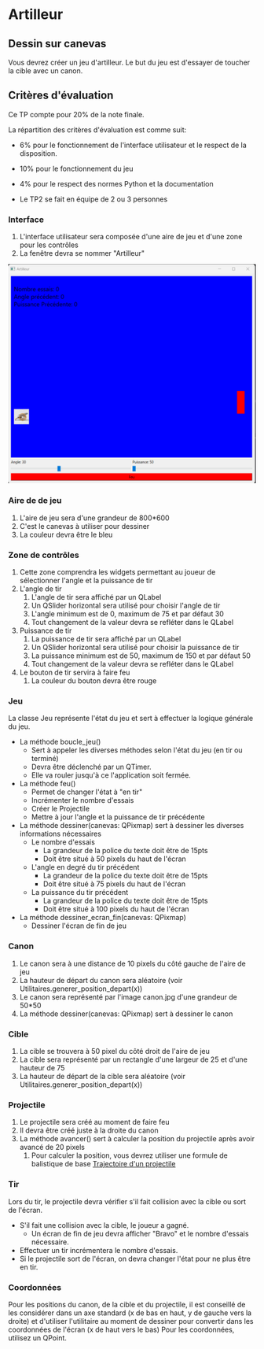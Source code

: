 # Artilleur
## Dessin sur canevas

Vous devrez créer un jeu d'artilleur. Le but du jeu est d'essayer de toucher la cible avec un canon.

## Critères d'évaluation

Ce TP compte pour 20% de la note finale.

La répartition des critères d'évaluation est comme suit:  

- 6% pour le fonctionnement de l'interface utilisateur et le respect de la disposition.    
- 10% pour le fonctionnement du jeu 
- 4% pour le respect des normes Python et la documentation

- Le TP2 se fait en équipe de 2 ou 3 personnes


### Interface
1) L'interface utilisateur sera composée d'une aire de jeu et d'une zone pour les contrôles
2) La fenêtre devra se nommer "Artilleur"

![Interface utilisateur](/images/capture.png "Interface Utilisateur")

### Aire de de jeu
1) L'aire de jeu sera d'une grandeur de 800*600
2) C'est le canevas à utiliser pour dessiner
3) La couleur devra être le bleu

### Zone de contrôles
1) Cette zone comprendra les widgets permettant au joueur de sélectionner l'angle et la puissance de tir
2) L'angle de tir
   1) L'angle de tir sera affiché par un QLabel
   2) Un QSlider horizontal sera utilisé pour choisir l'angle de tir
   3) L'angle minimum est de 0, maximum de 75 et par défaut 30
   4) Tout changement de la valeur devra se refléter dans le QLabel
3) Puissance de tir
   1) La puissance de tir sera affiché par un QLabel
   2) Un QSlider horizontal sera utilisé pour choisir la puissance de tir
   3) La puissance minimum est de 50, maximum de 150 et par défaut 50  
   4) Tout changement de la valeur devra se refléter dans le QLabel
4) Le bouton de tir servira à faire feu
   1) La couleur du bouton devra être rouge

### Jeu
La classe Jeu représente l'état du jeu et sert à effectuer la logique générale du jeu.
- La méthode boucle_jeu()
  - Sert à appeler les diverses méthodes selon l'état du jeu (en tir ou terminé)
  - Devra être déclenché par un QTimer. 
  - Elle va rouler jusqu'à ce l'application soit fermée.
- La méthode feu()
  - Permet de changer l'état à "en tir"
  - Incrémenter le nombre d'essais
  - Créer le Projectile
  - Mettre à jour l'angle et la puissance de tir précédente
- La méthode dessiner(canevas: QPixmap) sert à dessiner les diverses informations nécessaires
  - Le nombre d'essais
    - La grandeur de la police du texte doit être de 15pts
    - Doit être situé à 50 pixels du haut de l'écran
  - L'angle en degré du tir précédent
    - La grandeur de la police du texte doit être de 15pts
    - Doit être situé à 75 pixels du haut de l'écran
  - La puissance du tir précédent
    - La grandeur de la police du texte doit être de 15pts
    - Doit être situé à 100 pixels du haut de l'écran
- La méthode dessiner_ecran_fin(canevas: QPixmap)
  - Dessiner l'écran de fin de jeu

### Canon
1) Le canon sera à une distance de 10 pixels du côté gauche de l'aire de jeu
2) La hauteur de départ du canon sera aléatoire (voir Utilitaires.generer_position_depart(x))
3) Le canon sera représenté par l'image canon.jpg d'une grandeur de 50*50
4) La méthode dessiner(canevas: QPixmap) sert à dessiner le canon

### Cible
1) La cible se trouvera à 50 pixel du côté droit de l'aire de jeu
2) La cible sera représenté par un rectangle d'une largeur de 25 et d'une hauteur de 75
3) La hauteur de départ de la cible sera aléatoire (voir Utilitaires.generer_position_depart(x))

### Projectile
1) Le projectile sera créé au moment de faire feu
2) Il devra être créé juste à la droite du canon
3) La méthode avancer() sert à calculer la position du projectile après avoir avancé de 20 pixels
   1) Pour calculer la position, vous devrez utiliser une formule de balistique de base 
   [Trajectoire d'un projectile](https://fr.wikipedia.org/wiki/Trajectoire_d%27un_projectile#%C3%89quations_horaires_et_cart%C3%A9siennes)

### Tir
Lors du tir, le projectile devra vérifier s'il fait collision avec la cible ou sort de l'écran.
- S'il fait une collision avec la cible, le joueur a gagné.
  - Un écran de fin de jeu devra afficher "Bravo" et le nombre d'essais nécessaire. 
- Effectuer un tir incrémentera le nombre d'essais. 
- Si le projectile sort de l'écran, on devra changer l'état pour ne plus être en tir.

### Coordonnées
Pour les positions du canon, de la cible et du projectile, il est conseillé de les considérer dans un axe standard 
(x de bas en haut, y de gauche vers la droite) et d'utiliser l'utilitaire au moment de dessiner pour convertir
dans les coordonnées de l'écran (x de haut vers le bas)
Pour les coordonnées, utilisez un QPoint.





